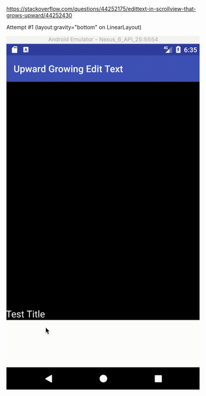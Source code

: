https://stackoverflow.com/questions/44252175/edittext-in-scrollview-that-grows-upward/44252430

Attempt #1 (layout:gravity="bottom" on LinearLayout)

![Attempt 1](/growingUpwardEditTextAttempt.gif)
